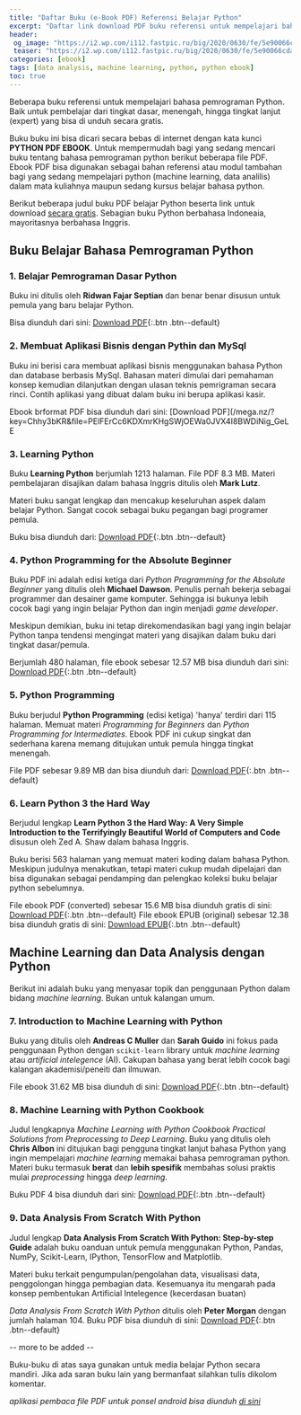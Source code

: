 ```yaml
---
title: "Daftar Buku (e-Book PDF) Referensi Belajar Python"
excerpt: "Daftar link download PDF buku referensi untuk mempelajari bahasa pemrograman Python dari tingkat dasar, menengah, hingga tingkat lanjut (expert) gratis"
header:
 og_image: "https://i2.wp.com/i112.fastpic.ru/big/2020/0630/fe/5e90066cda148d7cf9d4033db05301fe.jpg?ssl=1"
 teaser: "https://i2.wp.com/i112.fastpic.ru/big/2020/0630/fe/5e90066cda148d7cf9d4033db05301fe.jpg?resize=460,250"
categories: [ebook]
tags: [data analysis, machine learning, python, python ebook]
toc: true
---
```

Beberapa buku referensi untuk mempelajari bahasa pemrograman Python. Baik untuk pembelajar dari tingkat dasar, menengah, hingga tingkat lanjut (expert) yang bisa di unduh secara gratis.

Buku buku ini bisa dicari secara bebas di internet dengan kata kunci **PYTHON PDF EBOOK**. Untuk mempermudah bagi yang sedang mencari buku tentang bahasa pemrograman python berikut beberapa file PDF.
Ebook PDF bisa digunakan sebagai bahan referensi atau modul tambahan bagi yang sedang mempelajari python (machine learning, data analilis) dalam mata kuliahnya maupun sedang kursus belajar bahasa python.

Berikut beberapa judul buku PDF belajar Python beserta link untuk download [secara gratis](#note). Sebagian buku Python berbahasa Indoneaia, mayoritasnya berbahasa Inggris.

## Buku Belajar Bahasa Pemrograman Python

### 1. Belajar Pemrograman Dasar Python

Buku ini ditulis oleh **Ridwan Fajar Septian** dan benar benar disusun untuk pemula yang baru belajar Python.

Bisa diunduh dari sini: [Download PDF](/mega.nz/file/ep5AlTqb#InIeUOsvFJ85w1pjKlFOEdfegnuV_Qcj_CNHCYfY-Ok){:.btn .btn--default}

### 2. Membuat Aplikasi Bisnis dengan Pythin dan MySql

Buku ini berisi cara membuat aplikasi bisnis menggunakan bahasa Python dan database berbasis MySql. Bahasan materi dimulai dari pemahaman konsep kemudian dilanjutkan dengan ulasan teknis pemrigraman secara rinci. Contih aplikasi yang dibuat dalam buku ini berupa aplikasi kasir.

Ebook brformat PDF bisa diunduh dari sini: [Download PDF](/mega.nz/?key=Chhy3bKR&file=PElFErCc6KDXmrKHgSWjOEWa0JVX4I8BWDiNig_GeLE
### 3. Learning Python

Buku **Learning Python** berjumlah 1213 halaman. File PDF 8.3 MB. Materi pembelajaran disajikan dalam bahasa Inggris ditulis oleh **Mark Lutz**. 

Materi buku sangat lengkap dan mencakup keseluruhan aspek dalam belajar Python. Sangat cocok sebagai buku pegangan bagi programer pemula.

Buku bisa diunduh dari: [Download PDF](/mega.nz/?key=6ooUDayS&file=n20NoxpLDv4i0OJ-487w-jeLznv5zk8znK-Tyc3aXOE){:.btn .btn--default}

### 4. Python Programming for the Absolute Beginner

Buku PDF ini adalah edisi ketiga dari *Python Programming for the Absolute Beginner* yang ditulis oleh **Michael Dawson**.
Penulis pernah bekerja sebagai programmer dan desainer game komputer. Sehingga isi bukunya lebih cocok bagi yang ingin belajar Python dan ingin menjadi _game developer_.

Meskipun demikian, buku ini tetap direkomendasikan bagi yang ingin belajar Python tanpa tendensi mengingat materi yang disajikan dalam buku dari tingkat dasar/pemula.

Berjumlah 480 halaman, file ebook sebesar 12.57 MB bisa diunduh dari sini: [Download PDF](/mega.nz/?key=OxhG1SyQ&file=JdUS65Oohfr_J8V9B_L0k0nPZyyPcW6PklQWNGiKZXE){:.btn .btn--default}

### 5. Python Programming

Buku berjudul **Python Programming** (edisi ketiga) 'hanya' terdiri dari 115 halaman. Memuat materi _Programming for Beginners_ dan _Python Programming for Intermediates_. 
Ebook PDF ini cukup singkat dan sederhana karena memang ditujukan untuk pemula hingga tingkat menengah. 

File PDF sebesar 9.89 MB dan bisa diunduh dari: [Download PDF](/mega.nz/?key=30o2nK7D&file=MUmBnMGGlJcMzkuQebLpTcFYYyUkPDuX-3zNG_1pLpk){:.btn .btn--default}

### 6. Learn Python 3 the Hard Way

Berjudul lengkap **Learn Python 3 the Hard Way: A Very Simple Introduction to the Terrifyingly Beautiful World of Computers and Code** disusun oleh Zed A. Shaw dalam bahasa Inggris.

Buku berisi 563 halaman yang memuat materi koding dalam bahasa Python. Meskipun judulnya menakutkan, tetapi materi cukup mudah dipelajari dan bisa digunakan sebagai pendamping dan pelengkao koleksi buku belajar python sebelumnya.

File ebook PDF (converted) sebesar 15.6 MB bisa diunduh gratis di sini: [Download PDF](/mega.nz/?key=K8pTGAJJ&file=Gq9TvHrUibqRp8NdtvnWEWB-iAvpk7-cvgIFFoQqOK4){:.btn .btn--default}
File ebook EPUB (original) sebesar 12.38 bisa diunduh gratis di sini: [Download EPUB](/mega.nz/?key=KhhxVSIY&file=4Z3tKYH3_JOWTKgFrs4SXMs6L8U6U1bkWahOzaYzgug){:.btn .btn--default}

## Machine Learning dan Data Analysis dengan Python

Berikut ini adalah buku yang menyasar topik dan penggunaan Python dalam bidang _machine learning_. Bukan untuk kalangan umum.

### 7. Introduction to Machine Learning with Python

Buku yang ditulis oleh **Andreas C Muller** dan **Sarah Guido** ini fokus pada penggunaan Python dengan `scikit-learn` library untuk _machine learning_ atau _artificial intelegence_ (AI).
Cakupan bahasa yang berat lebih cocok bagi kalangan akademisi/peneiti dan ilmuwan.

File ebook 31.62 MB bisa diunduh di sini: [Download PDF](/mega.nz/file/Th4hmK6R#20MG3Q3gOodpGzovmCNXL4zeLXZ-gRsPrNUnHsgbceA){:.btn .btn--default}

### 8. Machine Learning with Python Cookbook

Judul lengkapnya _Machine Learning with Python Cookbook Practical Solutions from Preprocessing to Deep Learning_. Buku yang ditulis oleh **Chris Albon** ini ditujukan bagi pengguna tingkat lanjut bahasa Python yang ingin mempelajari _machine learning_ memakai bahasa pemrograman python. Materi buku termasuk **berat** dan **lebih spesifik** membahas solusi praktis mulai _preprocessing_ hingga _deep learning_.  

Buku PDF 4 bisa diunduh dari sini: [Download PDF](/mega.nz/?key=jsxGjLoS&file=lZ2VqqtOA041VDm8BssIHZ5vFx76ONA0vJ5GnXGBy-s){:.btn .btn--default}

### 9. Data Analysis From Scratch With Python

Judul lengkap **Data Analysis From Scratch With Python: Step-by-step Guide** adalah buku oanduan untuk pemula menggunakan Python, Pandas, NumPy, Scikit-Learn, IPython, TensorFlow and Matplotlib.

Materi buku terkait pengumpulan/pengolahan data, visualisasi data, penggolongan hingga pembagian data. Kesemuanya itu mengarah pada konsep pembentukan Artificial Intelegence (kecerdasan buatan)

*Data Analysis From Scratch With Python* ditulis oleh **Peter Morgan** dengan jumlah halaman 104. Buku PDF bisa diunduh di sini: [Download PDF](/mega.nz/?key=O4pmATQD&file=CcYqS7RRMaV0HlDe8r0ZvrZ6kWCuaiGUnnw66gldL6Q){:.btn .btn--default}

-- more to be added --

Buku-buku di atas saya gunakan untuk media belajar Python secara mandiri. Jika ada saran buku lain yang bermanfaat silahkan tulis dikolom komentar.

_aplikasi pembaca file PDF untuk ponsel android bisa diunduh [di sini](/aplikasi/adobe-acrobat-reader-for-android)_
